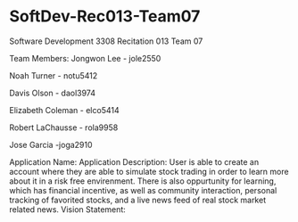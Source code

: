 # SoftDev-Rec013-Team07
Software Development 3308 Recitation 013 Team 07

Team Members:
Jongwon Lee  - jole2550

Noah Turner  - notu5412

Davis Olson  - daol3974

Elizabeth Coleman  - elco5414

Robert LaChausse - rola9958

Jose Garcia -joga2910

Application Name: 
Application Description: User is able to create an account where they are able to simulate stock trading in order to learn more about it in a risk free envirenment. There is also oppurtunity for learning, which has financial incentive, as well as community interaction, personal tracking of favorited stocks, and a live news feed of real stock market related news. 
Vision Statement:
